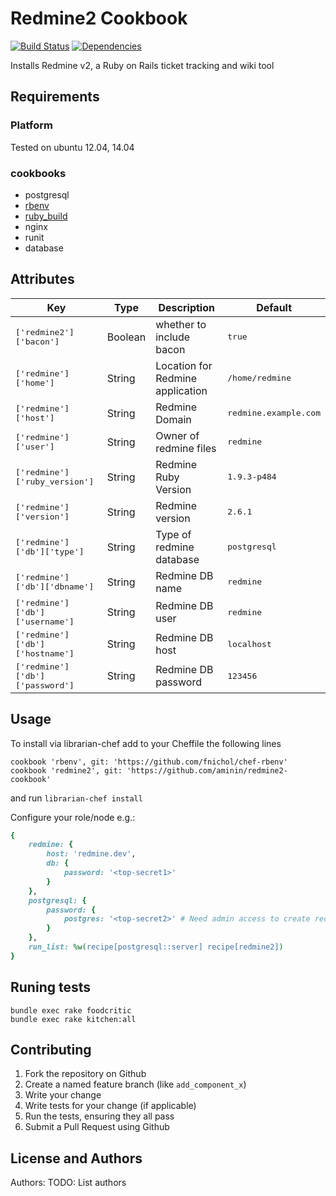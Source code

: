 # Redmine2 Cookbook

[![Build Status](https://secure.travis-ci.org/aminin/redmine2-cookbook.png?branch=master)](http://travis-ci.org/aminin/redmine2-cookbook)
[![Dependencies](https://gemnasium.com/aminin/redmine2-cookbook.png?branch=master)](https://gemnasium.com/aminin/redmine2-cookbook)

Installs Redmine v2, a Ruby on Rails ticket tracking and wiki tool

## Requirements

### Platform

Tested on ubuntu 12.04, 14.04

### cookbooks

* postgresql
* [rbenv](https://github.com/fnichol/chef-rbenv)
* [ruby_build](https://github.com/fnichol/chef-ruby_build)
* nginx
* runit
* database

## Attributes

| Key                                    | Type    | Description                      | Default                      |
|----------------------------------------|---------|----------------------------------|------------------------------|
| <tt>['redmine2']['bacon']</tt>         | Boolean | whether to include bacon         | <tt>true</tt>                |
| <tt>['redmine']['home']</tt>           | String  | Location for Redmine application | <tt>/home/redmine</tt>       |
| <tt>['redmine']['host']</tt>           | String  | Redmine Domain                   | <tt>redmine.example.com</tt> |
| <tt>['redmine']['user']</tt>           | String  | Owner of redmine files           | <tt>redmine</tt>             |
| <tt>['redmine']['ruby_version']</tt>   | String  | Redmine Ruby Version             | <tt>1.9.3-p484</tt>          |
| <tt>['redmine']['version']</tt>        | String  | Redmine version                  | <tt>2.6.1</tt>               |
| <tt>['redmine']['db']['type']</tt>     | String  | Type of redmine database         | <tt>postgresql</tt>          |
| <tt>['redmine']['db']['dbname']</tt>   | String  | Redmine DB name                  | <tt>redmine</tt>             |
| <tt>['redmine']['db']['username']</tt> | String  | Redmine DB user                  | <tt>redmine</tt>             |
| <tt>['redmine']['db']['hostname']</tt> | String  | Redmine DB host                  | <tt>localhost</tt>           |
| <tt>['redmine']['db']['password']</tt> | String  | Redmine DB password              | <tt>123456</tt>              |

## Usage

To install via librarian-chef add to your Cheffile the following lines

```
cookbook 'rbenv', git: 'https://github.com/fnichol/chef-rbenv'
cookbook 'redmine2', git: 'https://github.com/aminin/redmine2-cookbook'
```

and run `librarian-chef install`

Configure your role/node e.g.:

```ruby
{
    redmine: {
        host: 'redmine.dev',
        db: {
            password: '<top-secret1>'
        }
    },
    postgresql: {
        password: {
            postgres: '<top-secret2>' # Need admin access to create redmine DB
        }
    },
    run_list: %w(recipe[postgresql::server] recipe[redmine2])
}
```

## Runing tests

```
bundle exec rake foodcritic
bundle exec rake kitchen:all
```

## Contributing

1. Fork the repository on Github
2. Create a named feature branch (like `add_component_x`)
3. Write your change
4. Write tests for your change (if applicable)
5. Run the tests, ensuring they all pass
6. Submit a Pull Request using Github

## License and Authors

Authors: TODO: List authors

